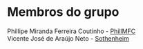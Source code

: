 # Membros do grupo
Phillipe Miranda Ferreira Coutinho - [PhillMFC](https://github.com/PhillMFC)  
Vicente José de Araújo Neto - [Sothenheim](https://github.com/Sothenheim)

